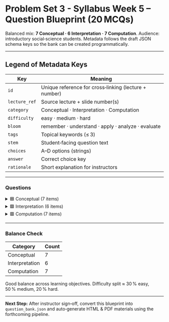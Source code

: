 # Problem Set 3 - Syllabus Week 5 – Question Blueprint (20 MCQs)

Balanced mix: **7 Conceptual · 6 Interpretation · 7 Computation**.  Audience: introductory social‑science students.  Metadata follows the draft JSON schema keys so the bank can be created programmatically.

---

## Legend of Metadata Keys

| Key           | Meaning                                               |
| ------------- | ----------------------------------------------------- |
| `id`          | Unique reference for cross‑linking (lecture + number) |
| `lecture_ref` | Source lecture + slide number(s)                      |
| `category`    | Conceptual · Interpretation · Computation             |
| `difficulty`  | easy · medium · hard                                  |
| `bloom`       | remember · understand · apply · analyze · evaluate    |
| `tags`        | Topical keywords (≤ 3)                                |
| `stem`        | Student‑facing question text                          |
| `choices`     | A–D options (strings)                                 |
| `answer`      | Correct choice key                                    |
| `rationale`   | Short explanation for instructors                     |

---

### Questions

<details><summary>🟦 Conceptual (7 items)</summary>

1. ```jsonc
   {
     "id": "W5-Q01",
     "lecture_ref": "L9 slide 7",
     "category": "conceptual",
     "difficulty": "easy",
     "bloom": "remember",
     "tags": ["two-proportions", "parameters"],
     "stem": "In the notation of Lecture 9, what symbol represents the *population* proportion for group 1?",
     "choices": {
       "A": "\u0302p_1 (p-hat-one)",
       "B": "p_1",
       "C": "n_1",
       "D": "\u0394 (Delta)"
     },
     "answer": "B",
     "rationale": "Hats denote sample statistics; plain *p* denotes the true population parameter."
   }
   ```

2. ```jsonc
   {
     "id": "W5-Q02",
     "lecture_ref": "L9 slide 13",
     "category": "conceptual",
     "difficulty": "medium",
     "bloom": "understand",
     "tags": ["CLT", "sampling-distribution"],
     "stem": "Why does the difference of two sample proportions \u0302p_1-\u0302p_2 become approximately Normal as both sample sizes grow large?",
     "choices": {
       "A": "Because each proportion is bounded between 0 and 1.",
       "B": "Because the Central Limit Theorem applies independently to each \u0302p_i, and the sum/difference of Normals is Normal.",
       "C": "Because proportions follow a Student-t distribution for large n.",
       "D": "Because the Law of Large Numbers guarantees exact Normality."
     },
     "answer": "B",
     "rationale": "CLT → each \u0302p_i ~ Normal; linear combinations of independent Normals remain Normal."
   }
   ```

3. ```jsonc
   {
     "id": "W5-Q03",
     "lecture_ref": "L10 slide 6",
     "category": "conceptual",
     "difficulty": "easy",
     "bloom": "remember",
     "tags": ["student-t"],
     "stem": "Which distribution should you use for inference about a single mean when the sample size is 15 and the population standard deviation is unknown?",
     "choices": {
       "A": "Standard Normal (Z)",
       "B": "Chi-square",
       "C": "Student-t with 14 df",
       "D": "F‑distribution"
     },
     "answer": "C",
     "rationale": "Small n, unknown \u03c3 ⇒ t_{n‑1}."
   }
   ```

4. ```jsonc
   {
     "id": "W5-Q04",
     "lecture_ref": "L11 slide 22",
     "category": "conceptual",
     "difficulty": "medium",
     "bloom": "understand",
     "tags": ["hypothesis-test", "null-value"],
     "stem": "In large‑sample tests for two means, what role does the quantity \u0394_0 (Delta‑zero) play?",
     "choices": {
       "A": "It is the pooled standard deviation.",
       "B": "It is the hypothesised difference between population means under H0.",
       "C": "It is the observed difference between sample means.",
       "D": "It is the margin of error."
     },
     "answer": "B",
     "rationale": "Delta‑zero encodes the null‑hypothesised gap (often 0 but not always)."
   }
   ```

5. ```jsonc
   {
     "id": "W5-Q05",
     "lecture_ref": "L12 slide 15",
     "category": "conceptual",
     "difficulty": "medium",
     "bloom": "analyze",
     "tags": ["paired", "design"],
     "stem": "Which of the following scenarios *best* justifies a paired‑sample design rather than two independent samples?",
     "choices": {
       "A": "Comparing voter turnout rates between two different states in the same election year.",
       "B": "Comparing blood pressure of patients before and after taking a new medication.",
       "C": "Comparing average incomes of two unrelated demographic groups.",
       "D": "Comparing graduation rates of two schools in different cities."
     },
     "answer": "B",
     "rationale": "Pre/post on same individuals = natural pairing."
   }
   ```

6. ```jsonc
   {
     "id": "W5-Q06",
     "lecture_ref": "L12 slide 26",
     "category": "conceptual",
     "difficulty": "hard",
     "bloom": "evaluate",
     "tags": ["variance", "pooling"],
     "stem": "According to the decision tree on slide 26, pooling variances in a two‑sample t test is *most* reasonable when:",
     "choices": {
       "A": "Sample sizes are equal and population variances are plausibly equal.",
       "B": "One sample is twice the size of the other but sample SDs match exactly.",
       "C": "Sample variances differ by a factor of 4 but sample sizes are large.",
       "D": "There is any evidence of unequal variances regardless of sample size."
     },
     "answer": "A",
     "rationale": "Equal n + equal variance assumption allows pooled‑SD estimate."
   }
   ```

7. ```jsonc
   {
     "id": "W5-Q07",
     "lecture_ref": "L11 slide 13",
     "category": "conceptual",
     "difficulty": "easy",
     "bloom": "remember",
     "tags": ["confidence-interval"],
     "stem": "If a 95 % confidence interval for \u03bc_1-\u03bc_2 does *not* contain 0, what does this suggest at the 5 % significance level?",
     "choices": {
       "A": "Fail to reject the null hypothesis of no difference.",
       "B": "Reject the null hypothesis of no difference.",
       "C": "The sample means are equal.",
       "D": "We need a larger sample to decide."
     },
     "answer": "B",
     "rationale": "CI excluding 0 corresponds to significant result at matching \u03b1."
   }
   ```

</details>

<details><summary>🟩 Interpretation (6 items)</summary>

8. ```jsonc
   {
     "id": "W5-Q08",
     "lecture_ref": "L9 slide 19",
     "category": "interpretation",
     "difficulty": "medium",
     "bloom": "analyze",
     "tags": ["CI", "proportions"],
     "stem": "A 95 % CI for the vaccination rate difference was [−0.013, 0.113]. Which statement best describes the implication for policymakers?",
     "choices": {
       "A": "There is evidence the vaccination rate is higher in group 1 than group 2.",
       "B": "There is no statistically significant difference at the 5 % level.",
       "C": "Group 2 definitely has a higher vaccination rate.",
       "D": "The true difference is exactly −0.013 or 0.113."
     },
     "answer": "B",
     "rationale": "Interval crosses 0; difference not significant."
   }
   ```

9. ```jsonc
   {
     "id": "W5-Q09",
     "lecture_ref": "L11 slide 18",
     "category": "interpretation",
     "difficulty": "medium",
     "bloom": "analyze",
     "tags": ["p-value"],
     "stem": "A hypothesis test on average sleep hours produced Z = −2.67. Which p‑value range is correct for a two‑tailed test?",
     "choices": {
       "A": "p > 0.10",
       "B": "0.05 < p ≤ 0.10",
       "C": "0.01 < p ≤ 0.05",
       "D": "p ≤ 0.01"
     },
     "answer": "C",
     "rationale": "|Z|≈2.67 ⇒ p ≈ 0.0076 one‑tailed, 0.015 two‑tailed; falls between 1 % and 5 %."
   }
   ```

10. ```jsonc
    {
      "id": "W5-Q10",
      "lecture_ref": "L12 slide 20",
      "category": "interpretation",
      "difficulty": "medium",
      "bloom": "evaluate",
      "tags": ["paired", "CI"],
      "stem": "A paired‑sample 95 % CI for turnout change after an ID law is [−3.7 pp, 0.1 pp]. Which is the *best* conclusion?",
      "choices": {
        "A": "Turnout definitely decreased by at least 3.7 percentage points.",
        "B": "Turnout definitely increased by up to 0.1 pp.",
        "C": "There is no strong evidence of a turnout change.",
        "D": "The law had a significant negative impact on turnout."
      },
      "answer": "C",
      "rationale": "Interval includes 0 ⇒ cannot conclude change."
    }
    ```

11. ```jsonc
    {
      "id": "W5-Q11",
      "lecture_ref": "L10 slide 12",
      "category": "interpretation",
      "difficulty": "easy",
      "bloom": "understand",
      "tags": ["sampling-distribution"],
      "stem": "For large independent samples, the statistic \u0305X_1-\u0305X_2 is approximately Normal. Which assumption is *not* required for this approximation?",
      "choices": {
        "A": "Population variances are finite.",
        "B": "Samples are independent.",
        "C": "Population distributions are Normal.",
        "D": "Sample sizes are large."
      },
      "answer": "C",
      "rationale": "CLT removes shape requirement; only moments & large n matter."
    }
    ```

12. ```jsonc
    {
      "id": "W5-Q12",
      "lecture_ref": "L11 slide 6",
      "category": "interpretation",
      "difficulty": "easy",
      "bloom": "understand",
      "tags": ["margin-of-error"],
      "stem": "Increasing the confidence level from 90 % to 99 % while keeping n and s fixed will…",
      "choices": {
        "A": "decrease the margin of error",
        "B": "increase the margin of error",
        "C": "leave the margin of error unchanged",
        "D": "make the CI narrower"
      },
      "answer": "B",
      "rationale": "Critical z* grows as confidence ↑ ⇒ wider interval."
    }
    ```

13. ```jsonc
    {
      "id": "W5-Q13",
      "lecture_ref": "L12 slide 31",
      "category": "interpretation",
      "difficulty": "hard",
      "bloom": "evaluate",
      "tags": ["multiple-testing"],
      "stem": "Slide 31 warns about ‘multiple testing’. Which practice best mitigates inflated Type I error in this context?",
      "choices": {
        "A": "Using two‑tailed tests instead of one‑tailed tests.",
        "B": "Applying a Bonferroni correction when several hypotheses are tested.",
        "C": "Reporting confidence intervals instead of p‑values.",
        "D": "Increasing sample size for each test."
      },
      "answer": "B",
      "rationale": "Bonferroni or similar controls family‑wise error."
    }
    ```

</details>

<details><summary>🟥 Computation (7 items)</summary>

14. ```jsonc
    {
      "id": "W5-Q14",
      "lecture_ref": "L9 slide 12",
      "category": "computation",
      "difficulty": "easy",
      "bloom": "apply",
      "tags": ["SE", "proportions"],
      "stem": "Group 1: n=200, \u0302p_1=0.40; Group 2: n=250, \u0302p_2=0.32.  Compute the standard error of \u0302p_1-\u0302p_2 (rounded to 3 dp).",
      "choices": {
        "A": "0.043",
        "B": "0.046",
        "C": "0.061",
        "D": "0.073"
      },
      "answer": "B",
      "rationale": "SE = sqrt[p1(1-p1)/n1 + p2(1-p2)/n2] ≈ 0.0455 → 0.046."
    }
    ```

15. ```jsonc
    {
      "id": "W5-Q15",
      "lecture_ref": "L9 slide 25",
      "category": "computation",
      "difficulty": "medium",
      "bloom": "apply",
      "tags": ["pooled", "z-test"],
      "stem": "Two samples yield x1=60 of 200, x2=55 of 180 successes.  Compute the pooled proportion \u0302p used in the z test for H0: p1=p2.",
      "choices": {
        "A": "0.303",
        "B": "0.315",
        "C": "0.333",
        "D": "0.645"
      },
      "answer": "A",
      "rationale": "\u0302p = (60 + 55) / (200 + 180) = 115 / 380 \u2248 0.303; choice A now reflects this rounded value."
    }
    ```

16. ```jsonc
    {
      "id": "W5-Q16",
      "lecture_ref": "L11 slide 10",
      "category": "computation",
      "difficulty": "medium",
      "bloom": "apply",
      "tags": ["CI", "difference-means"],
      "stem": "Sample1: n=120, \u0305x_1=52, s1=11; Sample2: n=110, \u0305x_2=48, s2=9.  Compute the 95 % CI for \u03bc_1-\u03bc_2 (use z‑critical 1.96). Which interval is correct?",
      "choices": {
        "A": "[−1.6, 9.6]",
        "B": "[−0.8, 8.8]",
        "C": "[0.8, 7.2]",
        "D": "[1.4, 6.6]"
      },
      "answer": "D",
      "rationale": "SE = \u221a(11^2/120 + 9^2/110) \u2248 1.32; ME = 1.96×1.32 \u2248 2.59; diff = 4 ± 2.59 → [1.41, 6.59] rounded to [1.4, 6.6]."
    }
    ```

17. ```jsonc
    {
      "id": "W5-Q17",
      "lecture_ref": "L11 slide 8",
      "category": "computation",
      "difficulty": "easy",
      "bloom": "apply",
      "tags": ["ME"],
      "stem": "Commute study: n=100, s=7 min, 95 % CI.  Compute the margin of error (use z=1.96).",
      "choices": {
        "A": "0.69 min",
        "B": "1.37 min",
        "C": "2.45 min",
        "D": "13.72 min"
      },
      "answer": "B",
      "rationale": "ME = 1.96·(7/√100)=1.372."
    }
    ```

18. ```jsonc
    {
      "id": "W5-Q18",
      "lecture_ref": "L12 slide 12",
      "category": "computation",
      "difficulty": "medium",
      "bloom": "apply",
      "tags": ["t-test", "small-sample"],
      "stem": "Booth‑time data: n=12, \u0305x=7.8 min, \u03bc0=7 min, s=0.9 min.  Compute the t statistic.",
      "choices": {
        "A": "t=0.89",
        "B": "t=1.67",
        "C": "t=2.67",
        "D": "t=3.08"
      },
      "answer": "D",
      "rationale": "t = (7.8 - 7) / (0.9 / \u221a12) \u2248 3.08."
    }
    ```

19. ```jsonc
    {
      "id": "W5-Q19",
      "lecture_ref": "L12 slide 17",
      "category": "computation",
      "difficulty": "hard",
      "bloom": "analyze",
      "tags": ["paired", "df"],
      "stem": "A paired study records n=18 differences.  What are the degrees of freedom for the associated t test?",
      "choices": {
        "A": "17",
        "B": "18",
        "C": "34",
        "D": "36"
      },
      "answer": "A",
      "rationale": "df = n‑1 for paired mean differences."
    }
    ```

20. ```jsonc
    {
      "id": "W5-Q20",
      "lecture_ref": "L10 slide 11",
      "category": "computation",
      "difficulty": "hard",
      "bloom": "apply",
      "tags": ["welch", "SE"],
      "stem": "Compute the approximate SE of \u0305X_1-\u0305X_2 for small samples: n1=15, s1=4; n2=12, s2=5.",
      "choices": {
        "A": "1.44",
        "B": "1.77",
        "C": "2.12",
        "D": "2.56"
      },
      "answer": "B",
      "rationale": "SE = \u221a(4^2/15 + 5^2/12) \u2248 1.77."
    }
    ```

</details>

---

### Balance Check

| Category       | Count |
| -------------- | ----- |
| Conceptual     | 7     |
| Interpretation | 6     |
| Computation    | 7     |

Good balance across learning objectives.  Difficulty split ≈ 30 % easy, 50 % medium, 20 % hard.

---

**Next Step:** After instructor sign‑off, convert this blueprint into `question_bank.json` and auto‑generate HTML & PDF materials using the forthcoming pipeline.
